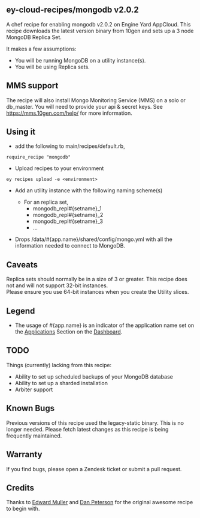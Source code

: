 ey-cloud-recipes/mongodb v2.0.2
--------

A chef recipe for enabling mongodb v2.0.2 on Engine Yard AppCloud.  This recipe downloads the latest version binary from 10gen and sets up a 3 node MongoDB Replica Set.

It makes a few assumptions:

  * You will be running MongoDB on a utility instance(s).
  * You will be using Replica sets.

MMS support 
--------
The recipe will also install Mongo Monitoring Service (MMS) on a solo or db_master. You will need to provide your api & secret keys. 
See https://mms.10gen.com/help/ for more information.


Using it
--------

  * add the following to main/recipes/default.rb,

``require_recipe "mongodb"``  

  * Upload recipes to your environment

``ey recipes upload -e <environment>``  

  * Add an utility instance with the following naming scheme(s)
    * For an replica set,
      * mongodb_repl#{setname}_1
      * mongodb_repl#{setname}_2
      * mongodb_repl#{setname}_3
      * ...

  * Drops /data/#{app.name}/shared/config/mongo.yml with all the
    information needed to connect to MongoDB.

Caveats
--------

Replica sets should normally be in a size of 3 or greater. This recipe does not and will not support 32-bit instances.  
Please ensure you use 64-bit instances when you create the Utility slices.


Legend
--------

  * The usage of #{app.name} is an indicator of the application name set on the [Applications][1] Section on the [Dashboard][2].

TODO
--------
Things (currently) lacking from this recipe:

  * Ability to set up scheduled backups of your MongoDB database
  * Ability to set up a sharded installation
  * Arbiter support

Known Bugs
--------

Previous versions of this recipe used the legacy-static binary. This is no longer needed. Please fetch latest changes as this recipe is being frequently maintained. 

Warranty
--------

If you find bugs, please open a Zendesk ticket or submit a pull request.

Credits
--------

Thanks to [Edward Muller][4] and [Dan Peterson][5] for the original awesome
recipe to begin with.  

[1]: https://cloud.engineyard.com/apps
[2]: https://cloud.engineyard.com
[3]: https://github.com/engineyard/ey-cloud-recipes/blob/master/cookbooks/mongodb/attributes/recipe.rb#L13
[4]: https://github.com/freeformz
[5]: https://github.com/dpiddy
